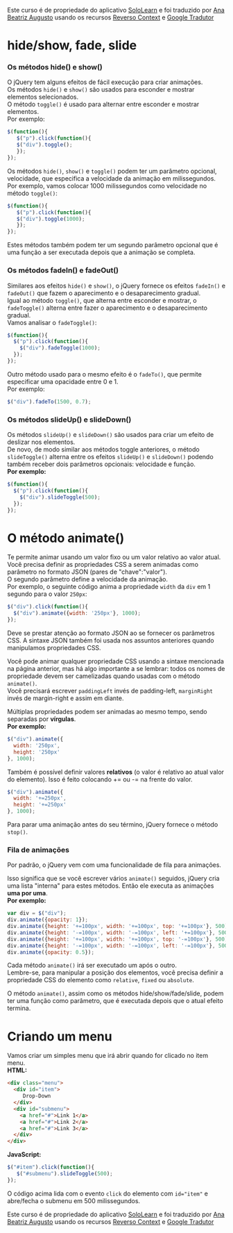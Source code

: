 Este curso é de propriedade do aplicativo
[SoloLearn](https://play.google.com/store/apps/details?id=com.sololearn) e foi traduzido por [Ana Beatriz Augusto](https://www.linkedin.com/in/anabeatrizz) usando os recursos [Reverso Context](https://context.reverso.net/translation/) e [Google Tradutor](https://translate.google.com.br/?hl=pt-BR)

# hide/show, fade, slide
### Os métodos hide() e show()
O jQuery tem alguns efeitos de fácil execução para criar animações.<br>Os métodos `hide()` e `show()` são usados para esconder e mostrar elementos selecionados.<br>O método `toggle()` é usado para alternar entre esconder e mostrar elementos.<br>Por exemplo:
```javascript
$(function(){
   $("p").click(function(){
   $("div").toggle();
   });
});
```
Os métodos `hide()`, `show()` e `toggle()` podem ter um parâmetro opcional, velocidade, que especifica a velocidade da animação em milissegundos.<br>Por exemplo, vamos colocar 1000 milissegundos como velocidade no método `toggle()`:
```javascript
$(function(){
   $("p").click(function(){
   $("div").toggle(1000);
   });
});
```
Estes métodos também podem ter um segundo parâmetro opcional que é uma função a ser executada depois que a animação se completa.
### Os métodos fadeIn() e fadeOut()
Similares aos efeitos `hide()` e `show()`, o jQuery fornece os efeitos `fadeIn()` e `fadeOut()` que fazem o aparecimento e o desaparecimento gradual.<br>Igual ao método `toggle()`, que alterna entre esconder e mostrar, o `fadeToggle()` alterna entre fazer o aparecimento e o desaparecimento gradual.<br>Vamos analisar o `fadeToggle()`:
```javascript
$(function(){
  $("p").click(function(){
    $("div").fadeToggle(1000);
  });
});
```
Outro método usado para o mesmo efeito é o `fadeTo()`, que permite especificar uma opacidade entre 0 e 1.<br>Por exemplo:
```javascript
$("div").fadeTo(1500, 0.7);
```
### Os métodos slideUp() e slideDown()
Os métodos `slideUp()` e `slideDown()` são usados para criar um efeito de deslizar nos elementos.<br>De novo, de modo similar aos métodos toggle anteriores, o método `slideToggle()` alterna entre os efeitos `slideUp()` e `slideDown()` podendo também receber dois parâmetros opcionais: velocidade e função.<br>__Por exemplo:__
```javascript
$(function(){
  $("p").click(function(){
    $("div").slideToggle(500);
  });
});
```
# O método animate()
Te permite animar usando um valor fixo ou um valor relativo ao valor atual.<br>Você precisa definir as propriedades CSS a serem animadas como parâmetro no formato JSON (pares de "chave":"valor").<br>O segundo parâmetro define a velocidade da animação.<br>Por exemplo, o seguinte código anima a propriedade `width` da `div` em 1 segundo para o valor `250px`:
```javascript
$("div").click(function(){
  $("div").animate({width: '250px'}, 1000);
});
```
Deve se prestar atenção ao formato JSON ao se fornecer os parâmetros CSS. A sintaxe JSON também foi usada nos assuntos anteriores quando manipulamos propriedades CSS.

Você pode animar qualquer propriedade CSS usando a sintaxe mencionada na página anterior, mas há algo importante a se lembrar: todos os nomes de propriedade devem ser camelizadas quando usadas com o método `animate()`.<br>Você precisará escrever `paddingLeft` invés de padding-left, `marginRight` invés de margin-right e assim em diante.

Múltiplas propriedades podem ser animadas ao mesmo tempo, sendo separadas por __vírgulas__.<br>__Por exemplo:__
```javascript
$("div").animate({
  width: '250px',
  height: '250px'
}, 1000);
```
Também é possível definir valores __relativos__ (o valor é relativo ao atual valor do elemento). Isso é feito colocando += ou -= na frente do valor.
```javascript
$("div").animate({
  width: '+=250px',
  height: '+=250px'
}, 1000);
```
Para parar uma animação antes do seu término, jQuery fornece o método `stop()`.
### Fila de animações
Por padrão, o jQuery vem com uma funcionalidade de fila para animações.

Isso significa que se você escrever vários `animate()` seguidos, jQuery cria uma lista "interna" para estes métodos. Então ele executa as animações __uma por uma__.<br>__Por exemplo:__
```javascript
var div = $("div");
div.animate({opacity: 1});
div.animate({height: '+=100px', width: '+=100px', top: '+=100px'}, 500);
div.animate({height: '-=100px', width: '-=100px', left: '+=100px'}, 500);
div.animate({height: '+=100px', width: '+=100px', top: '-=100px'}, 500);
div.animate({height: '-=100px', width: '-=100px', left: '-=100px'}, 500);
div.animate({opacity: 0.5});
```
Cada método `animate()` irá ser executado um após o outro.<br>Lembre-se, para manipular a posição dos elementos, você precisa definir a propriedade CSS do elemento como `relative`, `fixed` ou `absolute`.

O método `animate()`, assim como os métodos hide/show/fade/slide, podem ter uma função como parâmetro, que é executada depois que o atual efeito termina.
# Criando um menu
Vamos criar um simples menu que irá abrir quando for clicado no item menu.<br>__HTML:__
```html
<div class="menu">
  <div id="item">
     Drop-Down
  </div>
  <div id="submenu">
    <a href="#">Link 1</a>
    <a href="#">Link 2</a>
    <a href="#">Link 3</a>
  </div>
</div>
```
__JavaScript:__
```javascript
$("#item").click(function(){
   $("#submenu").slideToggle(500);
});
```
O código acima lida com o evento `click` do elemento com `id="item"` e abre/fecha o submenu em 500 milissegundos.

Este curso é de propriedade do aplicativo
[SoloLearn](https://play.google.com/store/apps/details?id=com.sololearn) e foi traduzido por [Ana Beatriz Augusto](https://www.linkedin.com/in/anabeatrizz) usando os recursos [Reverso Context](https://context.reverso.net/translation/) e [Google Tradutor](https://translate.google.com.br/?hl=pt-BR)
